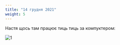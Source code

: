 ```yaml
---
title: "14 грудня 2021"
weight: 5
---
```

Настя щось там працює тиць тиць за компуктером:

![1](/images/2.jpg)